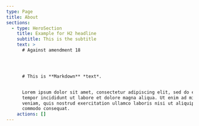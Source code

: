 ```yaml
---
type: Page
title: About
sections:
  - type: HeroSection
    title: Example for H2 headline
    subtitle: This is the subtitle
    text: >
      # Against amendment 18




      # This is **Markdown** *text*.


      Lorem ipsum dolor sit amet, consectetur adipiscing elit, sed do eiusmod
      tempor incididunt ut labore et dolore magna aliqua. Ut enim ad minim
      veniam, quis nostrud exercitation ullamco laboris nisi ut aliquip ex ea
      commodo consequat.
    actions: []
---
```

